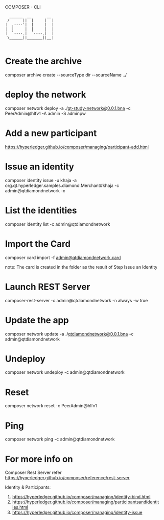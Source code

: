 COMPOSER - CLI

```
  ______  __       __  
 /      ||  |     |  | 
|  ,----'|  |     |  | 
|  |     |  |     |  | 
|  `----.|  `----.|  | 
 \______||_______||__| 
                       
```
# Create the archive
composer archive create  --sourceType dir --sourceName ../

# deploy the network
composer network deploy -a ./qt-study-network@0.0.1.bna -c PeerAdmin@hlfv1 -A admin -S adminpw


# Add a new participant
https://hyperledger.github.io/composer/managing/participant-add.html

# Issue an identity
composer identity issue -u khaja -a org.qt.hyperledger.samples.diamond.Merchant#khaja -c admin@qtdiamondnetwork -x

# List the identities
composer identity list -c admin@qtdiamondnetwork

# Import the Card 
composer card import -f admin@qtdiamondnetwork.card

note: The card is created in the folder as the result of Step Issue an Identity


# Launch REST Server
composer-rest-server -c admin@qtdiamondnetwork -n always -w true

# Update the app
composer network update -a ./qtdiamondnetwork@0.0.1.bna -c admin@qtdiamondnetwork

# Undeploy
composer network undeploy  -c admin@qtdiamondnetwork 



# Reset
composer network reset -c PeerAdmin@hlfv1

# Ping 
composer network ping -c admin@qtdiamondnetwork


# For more info on 
Composer Rest Server refer https://hyperledger.github.io/composer/reference/rest-server

Identity & Participants: 
1. https://hyperledger.github.io/composer/managing/identity-bind.html
2. https://hyperledger.github.io/composer/managing/participantsandidentities.html
3. https://hyperledger.github.io/composer/managing/identity-issue


